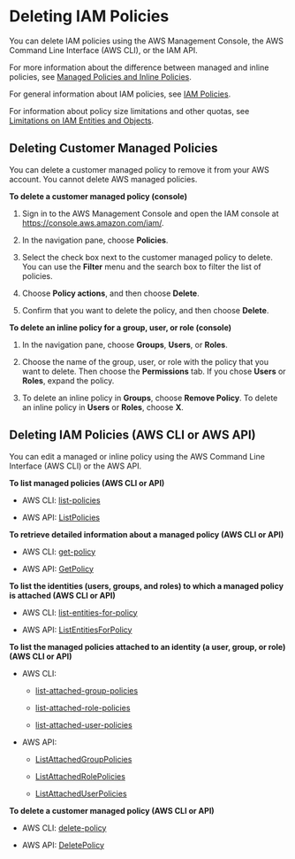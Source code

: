 # Deleting IAM Policies<a name="access_policies_manage-delete"></a>

You can delete IAM policies using the AWS Management Console, the AWS Command Line Interface \(AWS CLI\), or the IAM API\.

For more information about the difference between managed and inline policies, see [Managed Policies and Inline Policies](access_policies_managed-vs-inline.md)\. 

For general information about IAM policies, see [IAM Policies](access_policies.md)\.

For information about policy size limitations and other quotas, see [Limitations on IAM Entities and Objects](reference_iam-limits.md)\.

## Deleting Customer Managed Policies<a name="delete-managed-policy"></a>

You can delete a customer managed policy to remove it from your AWS account\. You cannot delete AWS managed policies\.

**To delete a customer managed policy \(console\)**

1. Sign in to the AWS Management Console and open the IAM console at [https://console\.aws\.amazon\.com/iam/](https://console.aws.amazon.com/iam/)\.

1. In the navigation pane, choose **Policies**\.

1. Select the check box next to the customer managed policy to delete\. You can use the **Filter** menu and the search box to filter the list of policies\.

1. Choose **Policy actions**, and then choose **Delete**\.

1. Confirm that you want to delete the policy, and then choose **Delete**\.

**To delete an inline policy for a group, user, or role \(console\)**

1. In the navigation pane, choose **Groups**, **Users**, or **Roles**\.

1. Choose the name of the group, user, or role with the policy that you want to delete\. Then choose the **Permissions** tab\. If you chose **Users** or **Roles**, expand the policy\.

1. To delete an inline policy in **Groups**, choose **Remove Policy**\. To delete an inline policy in **Users** or **Roles**, choose **X**\. 

## Deleting IAM Policies \(AWS CLI or AWS API\)<a name="delete-policies-cli-api"></a>

You can edit a managed or inline policy using the AWS Command Line Interface \(AWS CLI\) or the AWS API\.

**To list managed policies \(AWS CLI or API\)**

+ AWS CLI: [list\-policies](http://docs.aws.amazon.com/cli/latest/reference/iam/list-policies.html)

+ AWS API: [ListPolicies](http://docs.aws.amazon.com/IAM/latest/APIReference/API_ListPolicies.html)

**To retrieve detailed information about a managed policy \(AWS CLI or API\)**

+ AWS CLI: [get\-policy](http://docs.aws.amazon.com/cli/latest/reference/iam/get-policy.html)

+ AWS API: [GetPolicy](http://docs.aws.amazon.com/IAM/latest/APIReference/API_GetPolicy.html)

**To list the identities \(users, groups, and roles\) to which a managed policy is attached \(AWS CLI or API\)**

+ AWS CLI: [list\-entities\-for\-policy](http://docs.aws.amazon.com/cli/latest/reference/iam/list-entities-for-policy.html)

+ AWS API: [ListEntitiesForPolicy](http://docs.aws.amazon.com/IAM/latest/APIReference/API_ListEntitiesForPolicy.html)

**To list the managed policies attached to an identity \(a user, group, or role\) \(AWS CLI or API\)**

+ AWS CLI: 

  + [list\-attached\-group\-policies](http://docs.aws.amazon.com/cli/latest/reference/iam/list-attached-group-policies.html)

  + [list\-attached\-role\-policies](http://docs.aws.amazon.com/cli/latest/reference/iam/list-attached-role-policies.html)

  + [list\-attached\-user\-policies](http://docs.aws.amazon.com/cli/latest/reference/iam/list-attached-user-policies.html)

+ AWS API: 

  + [ListAttachedGroupPolicies](http://docs.aws.amazon.com/IAM/latest/APIReference/API_ListAttachedGroupPolicies.html)

  + [ListAttachedRolePolicies](http://docs.aws.amazon.com/IAM/latest/APIReference/API_ListAttachedRolePolicies.html)

  + [ListAttachedUserPolicies](http://docs.aws.amazon.com/IAM/latest/APIReference/API_ListAttachedUserPolicies.html)

**To delete a customer managed policy \(AWS CLI or API\)**

+ AWS CLI: [delete\-policy](http://docs.aws.amazon.com/cli/latest/reference/iam/delete-policy.html)

+ AWS API: [DeletePolicy](http://docs.aws.amazon.com/IAM/latest/APIReference/API_DeletePolicy.html)